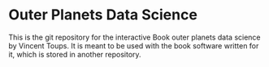 Outer Planets Data Science
==========================

This is the git repository for the interactive Book outer planets
data science by Vincent Toups. It is meant to be used with the book
software written for it, which is stored in another repository.

